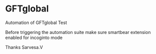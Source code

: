 # GFTglobal
Automation of GFTglobal Test


Before triggering the automation suite make sure smartbear extension enabled for incoginto mode

Thanks
Sarvesa.V
